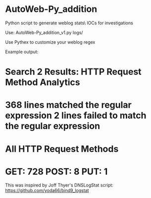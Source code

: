 # AutoWeb-Py_addition
Python script to generate weblog stats\ IOCs for investigations

Use: AutoWeb-Py_addition_v1.py logs/

Use Pythex to customize your weblog regex

Example output:

Search 2 Results: HTTP Request Method Analytics
============================================
368 lines matched the regular expression
2 lines failed to match the regular expression
============================================
All HTTP Request Methods
============================================
GET: 728
POST: 8
PUT: 1
============================================



This was inspired by Joff Thyer's DNSLogStat script: https://github.com/yoda66/bind9_logstat
